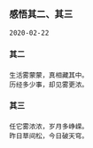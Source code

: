 ### 感悟其二、其三
```
2020-02-22
```
#### 其二
```
生活雾蒙蒙，真相藏其中。
历经多少事，却见雾更浓。
```
#### 其三
```
任它雾浓浓，岁月多峥嵘。
昨日草间松，今日破天穹。
```
